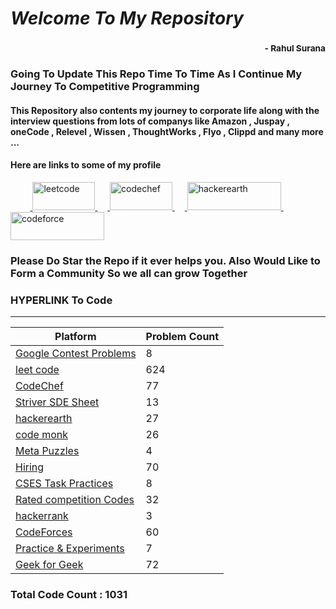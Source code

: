 # *Welcome To My Repository*
### <div style='text-align:right'><sub> - Rahul Surana</sub></div>
### Going To Update This Repo Time To Time As I Continue My Journey To Competitive Programming
#### This Repository also contents my journey to corporate life along with the interview questions from lots of companys like Amazon , Juspay , oneCode , Relevel , Wissen , ThoughtWorks , Flyo , Clippd and many more ... 
#### Here are links to some of my profile 
</a>&nbsp;&nbsp;&nbsp;&nbsp;&nbsp;&nbsp;&nbsp;&nbsp;<!-- Leetcode --><a href="https://leetcode.com/rasuru04/" target="_blank"> <img src="https://miro.medium.com/max/1838/1*gBkMCGTAdSk4tu17SCa7RQ.png" alt="leetcode" width="100" height="45"/>  </a>&nbsp;&nbsp;&nbsp;&nbsp;<!-- CodeChef --><a href="https://www.codechef.com/users/suru_4851" target="_blank"> <img src="https://cdn.codechef.com/sites/all/themes/abessive/cc-logo.png" alt="codechef" width="100" height="45"/>  </a>&nbsp;&nbsp;&nbsp;&nbsp;<!-- Hacker Earth --><a href="https://www.hackerearth.com/@Rahul_surana" target="_blank"> <img src="https://static-fastly.hackerearth.com/newton/static/images/he-header-logo.svg" alt="hackerearth" width="150" height="45"/>  </a>&nbsp;&nbsp;&nbsp;&nbsp;<!-- Code Forces --><a href="https://codeforces.com/profile/suru_4851" target="_blank"> <img src="https://codeforces.org/s/55900/images/codeforces-sponsored-by-ton.png" alt="codeforce" width="150" height="45"/>  </a>
### Please Do Star the Repo if it ever helps you. Also Would Like to Form a Community So we all can grow Together
### HYPERLINK To Code
***
| Platform  |  Problem Count |
| --------  |  ------------- |
|    [ Google Contest Problems ](./Google%20Contest%20Problems)     |      8    |
|    [ leet code ](./leet%20code)     |      624    |
|    [ CodeChef ](./CodeChef)     |      77    |
|    [ Striver SDE Sheet ](./Striver%20SDE%20Sheet)     |      13    |
|    [ hackerearth ](./hackerearth)     |      27    |
|    [ code monk ](./code%20monk)     |      26    |
|    [ Meta Puzzles ](./Meta%20Puzzles)     |      4    |
|    [ Hiring ](./Hiring)     |      70    |
|    [ CSES Task Practices ](./CSES%20Task%20Practices)     |      8    |
|    [ Rated competition Codes ](./Rated%20competition%20Codes)     |      32    |
|    [ hackerrank ](./hackerrank)     |      3    |
|    [ CodeForces ](./CodeForces)     |      60    |
|    [ Practice & Experiments ](./Practice%20&%20Experiments)     |      7    |
|    [ Geek for Geek ](./Geek%20for%20Geek)     |      72    |

### Total Code Count : 1031